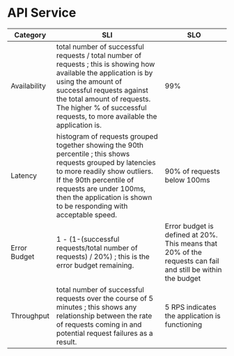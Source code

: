 # API Service

| Category     | SLI                                                                                                                                                                                                                                                                           | SLO                                                                                                         |
|--------------|-------------------------------------------------------------------------------------------------------------------------------------------------------------------------------------------------------------------------------------------------------------------------------|-------------------------------------------------------------------------------------------------------------|
| Availability | total number of successful requests / total number of requests ; this is showing how available the application is by using the amount of successful requests against the total amount of requests. The higher % of successful requests, to more available the application is. | 99%                                                                                                         |
| Latency      | histogram of requests grouped together showing the 90th percentile ; this shows requests grouped by latencies to more readily show outliers. If the 90th percentile of requests are under 100ms, then the application is shown to be responding with acceptable speed.        | 90% of requests below 100ms                                                                                 |
| Error Budget | 1 - (1-(successful requests/total number of requests) / 20%) ; this is the error budget remaining.                                                                                                                                                                            | Error budget is defined at 20%. This means that 20% of the requests can fail and still be within the budget |
| Throughput   | total number of successful requests over the course of 5 minutes ; this shows any relationship between the rate of requests coming in and potential request failures as a result.                                                                                             | 5 RPS indicates the application is functioning                                                              |

